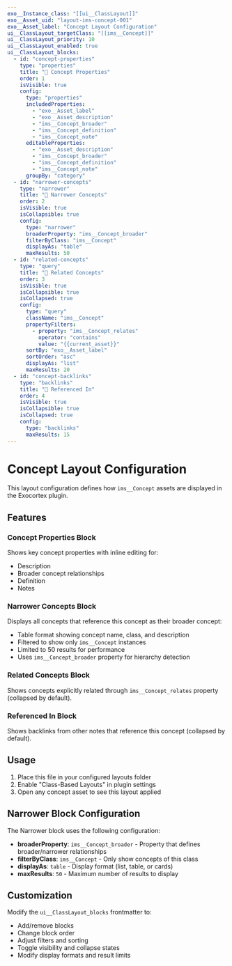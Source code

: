```yaml
---
exo__Instance_class: "[[ui__ClassLayout]]"
exo__Asset_uid: "layout-ims-concept-001"
exo__Asset_label: "Concept Layout Configuration"
ui__ClassLayout_targetClass: "[[ims__Concept]]"
ui__ClassLayout_priority: 10
ui__ClassLayout_enabled: true
ui__ClassLayout_blocks:
  - id: "concept-properties"
    type: "properties"
    title: "🧠 Concept Properties"
    order: 1
    isVisible: true
    config:
      type: "properties"
      includedProperties:
        - "exo__Asset_label"
        - "exo__Asset_description"
        - "ims__Concept_broader"
        - "ims__Concept_definition"
        - "ims__Concept_note"
      editableProperties:
        - "exo__Asset_description"
        - "ims__Concept_broader"
        - "ims__Concept_definition"
        - "ims__Concept_note"
      groupBy: "category"
  - id: "narrower-concepts"
    type: "narrower"
    title: "🔽 Narrower Concepts"
    order: 2
    isVisible: true
    isCollapsible: true
    config:
      type: "narrower"
      broaderProperty: "ims__Concept_broader"
      filterByClass: "ims__Concept"
      displayAs: "table"
      maxResults: 50
  - id: "related-concepts"
    type: "query"
    title: "🔗 Related Concepts"
    order: 3
    isVisible: true
    isCollapsible: true
    isCollapsed: true
    config:
      type: "query"
      className: "ims__Concept"
      propertyFilters:
        - property: "ims__Concept_relates"
          operator: "contains"
          value: "{{current_asset}}"
      sortBy: "exo__Asset_label"
      sortOrder: "asc"
      displayAs: "list"
      maxResults: 20
  - id: "concept-backlinks"
    type: "backlinks"
    title: "📎 Referenced In"
    order: 4
    isVisible: true
    isCollapsible: true
    isCollapsed: true
    config:
      type: "backlinks"
      maxResults: 15
---
```


# Concept Layout Configuration

This layout configuration defines how `ims__Concept` assets are displayed in the Exocortex plugin.

## Features

### Concept Properties Block

Shows key concept properties with inline editing for:

- Description
- Broader concept relationships
- Definition
- Notes

### Narrower Concepts Block

Displays all concepts that reference this concept as their broader concept:

- Table format showing concept name, class, and description
- Filtered to show only `ims__Concept` instances
- Limited to 50 results for performance
- Uses `ims__Concept_broader` property for hierarchy detection

### Related Concepts Block

Shows concepts explicitly related through `ims__Concept_relates` property (collapsed by default).

### Referenced In Block

Shows backlinks from other notes that reference this concept (collapsed by default).

## Usage

1. Place this file in your configured layouts folder
2. Enable "Class-Based Layouts" in plugin settings
3. Open any concept asset to see this layout applied

## Narrower Block Configuration

The Narrower block uses the following configuration:

- **broaderProperty**: `ims__Concept_broader` - Property that defines broader/narrower relationships
- **filterByClass**: `ims__Concept` - Only show concepts of this class
- **displayAs**: `table` - Display format (list, table, or cards)
- **maxResults**: `50` - Maximum number of results to display

## Customization

Modify the `ui__ClassLayout_blocks` frontmatter to:

- Add/remove blocks
- Change block order
- Adjust filters and sorting
- Toggle visibility and collapse states
- Modify display formats and result limits
